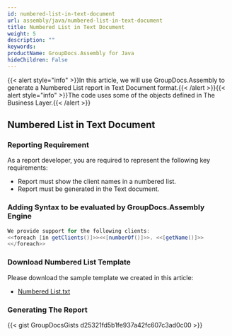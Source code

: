 ```yaml
---
id: numbered-list-in-text-document
url: assembly/java/numbered-list-in-text-document
title: Numbered List in Text Document
weight: 5
description: ""
keywords: 
productName: GroupDocs.Assembly for Java
hideChildren: False
---
```

{{< alert style="info" >}}In this article, we will use GroupDocs.Assembly to generate a Numbered List report in Text Document format.{{< /alert >}}{{< alert style="info" >}}The code uses some of the objects defined in The Business Layer.{{< /alert >}}

## Numbered List in Text Document

### Reporting Requirement

As a report developer, you are required to represent the following key requirements:

*   Report must show the client names in a numbered list.
*   Report must be generated in the Text document.

### Adding Syntax to be evaluated by GroupDocs.Assembly Engine

```java
We provide support for the following clients:
<<foreach [in getClients()]>><<[numberOf()]>>. <<[getName()]>>
<</foreach>>
```

### Download Numbered List Template

Please download the sample template we created in this article:

*   [Numbered List.txt](https://github.com/groupdocs-assembly/GroupDocs.Assembly-for-Java/blob/master/Examples/GroupDocs.Assembly.Examples.Java/Data/Storage/Text%20Templates/Numbered%20List.txt?raw=true)

### Generating The Report

{{< gist GroupDocsGists d25321fd5b1fe937a42fc607c3ad0c00 >}}


